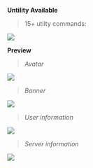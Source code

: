 **Untility Available**

> 15+ utilty commands:
<img src="https://imgur.com/rJiXKZj.jpg">

<br>

**Preview**

> *Avatar* 
<img src="https://imgur.com/4qyT6rc.jpg">

<br>

>*Banner*
<img src="https://imgur.com/hXMZ0Pt.jpg">

<br>

> *User information*
<img src ="https://imgur.com/i5wuHtL.jpg">

<br>

> *Server information*
<img src ="https://imgur.com/mLBqZ3j.jpg">

